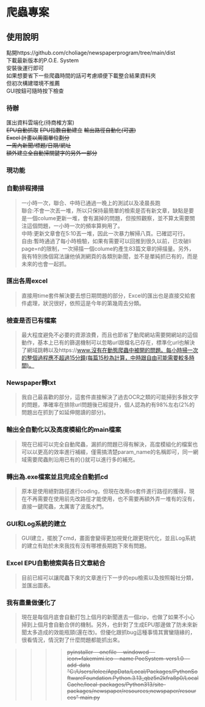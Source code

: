 # **爬蟲專案**  
## **使用說明**  
點開https://github.com/choliage/newspaperprogram/tree/main/dist  
下載最新版本的P.O.E. System  
安裝後運行即可  
如果想要省下一些爬蟲時間的話可考慮順便下載整合結果資料夾  
但初次構建環境不推薦  
GUI按鈕可隨時按下檢查  

### **待辦**  
匯出資料雲端化(待商榷方案)  
~~EPU自動抓取~~
~~EPU指數自動建立~~
~~輸出路徑自動化(可選)~~   
~~Excel 計畫以周圍單位劃分~~  
~~一周內新聞/標題/日期/網址~~  
~~額外建立全自動掃關鍵字的另外一部分~~  

### 現功能  
### **自動排程掃描**  
>一小時一次，聯合、中時已通過一晚上的測試以及凌晨長跑  
>聯合:不會一次丟一堆，所以只保持最簡單的檢索是否有新文章，缺點是要是一個colume更新一堆，會有漏掉的問題，但按照觀察，並不算太需要關注這個問題，一小時一次的頻率算夠用了。  
>中時:更新文章會在5:10丟一堆，因此一次暴力解掃八頁。已確認可行。  
>自由:暫時通過了每小時檢驗，如果有需要可以回推到很久以前，已攻破li page=n的限制，一次掃描一個colume約產生83篇文章的掃描量。另外，我有特別換個寫法讓他偵測網頁的各類別新聞，並不是單純抓已有的，而是未來的也會一起抓。  
### **匯出各周excel**  
>直接用time套件解決要去想日期問題的部分，Excel的匯出也是直接交給套件處理，狀況很好，依照這是今年的第幾周去分類。  
### **檢查是否已有檔案**  
>最大程度避免不必要的資源浪費，而且也節省了動爬網站需要開網站的這個動作，基本上已有的篩選機制可以忽略url跟檔名已存在，標準化url也解決了網域跳轉以及https://www.沒有在動態爬蟲中被開的問題。每小時掃一次的整個過程應不超過15分鐘(每篇15秒為計算，中時跟自由可能需要較多時間)。  
### **Newspaper轉txt**  
>我自己最喜歡的部分，這套件直接解決了過去OCR之類的可能掃到多餘文字的問題，準確率在排除url問題後已經提升，個人認為約有98%左右(2%的問題出在抓到了如延伸閱讀的部分)。  
### **輸出全自動化以及高度模組化的main檔案**  
>現在已經可以完全自動爬蟲，漏抓的問題已得有解決，高度模組化的檔案也可以以更高的效率進行補綴，僅需搞清楚param_name的名稱即可，同一網域需要爬蟲則沿用已有的{}就可以進行多的補充。 
### **轉出為.exe檔案並且完成全自動抓cd**
>原本是使用絕對路徑進行coding，但現在改用os套件進行路徑的獲得，現在不再需要在使用前先改路徑才能使用，也不需要再額外弄一堆有的沒有，直接一鍵爬蟲，太厲害了波風水門。
### **GUI和Log系統的建立**
>GUI建立，擺脫了cmd，畫面會變得更加視覺化跟更現代化，並且Log系統的建立有助於未來我找有沒有哪裡長期跑下來有問題。  
### **Excel EPU自動檢索與各日文章結合**
>目前已經可以讓爬蟲下來的文章進行下一步的epu檢索以及按照報社分類，並匯出圖表。
### **我有盡量做優化了**
>現在是每個月底會自動打包上個月的新聞進去一個zip，也做了如果不小心掃到上個月會自動合併的機制。另外，也針對了生成EPU那邊做了防未來新聞太多造成的效能瓶頸(還在改)。但優化跟抓bug這種事情其實蠻隨緣的，很看情況，情況對了什麼問題都能抓出來。


>>>>~~pyinstaller --onefile --windowed --icon=fakemimi.ico --name PoeSystem-vers1.0  --add-data "C:/Users/lolee/AppData/Local/Packages/PythonSoftwareFoundation.Python.3.13_qbz5n2kfra8p0/LocalCache/local-packages/Python313/site-packages/newspaper/resources;newspaper/resources" main.py~~
